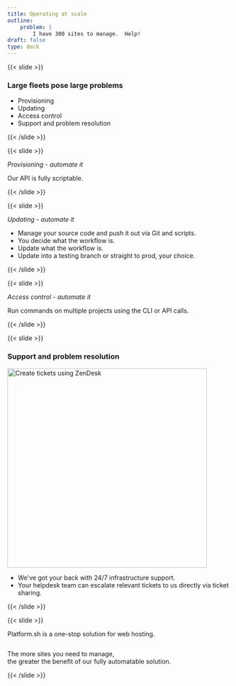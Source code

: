 ```yaml
---
title: Operating at scale
outline:
    problem: |
        I have 300 sites to manage.  Help!
draft: false
type: deck
---
```


{{< slide >}}

### Large fleets pose large problems

* Provisioning
* Updating
* Access control
* Support and problem resolution

{{< /slide >}}

{{< slide >}}

<p style="font-style: italic;">Provisioning - automate it</p>
<asciinema-player src="../assets/1-create-project.cast"></asciinema-player>
<p>Our API is fully scriptable.</p>

{{< /slide >}}

{{< slide >}}

*Updating - automate it*

* Manage your source code and push it out via Git and scripts.
* You decide what the workflow is.
* Update what the workflow is.
* Update into a testing branch or straight to prod, your choice.

{{< /slide >}}

{{< slide >}}

  <p style="font-style: italic;">Access control - automate it</p>
  <asciinema-player src="../assets/2-multi-add-users.cast"></asciinema-player>
  <p>Run commands on multiple projects using the CLI or API calls.</p>

{{< /slide >}}

{{< slide >}}

### Support and problem resolution

<div class="two-col top-align">
  <img src="../assets/3-create-ticket.png" style="justify-self: center; height: 450px" alt="Create tickets using ZenDesk" />
  <ul>
    <li>We've got your back with 24/7 infrastructure support.</li>
    <li>Your helpdesk team can escalate relevant tickets to us directly via ticket sharing.</li>
  </ul>
</div>

{{< /slide >}}

{{< slide >}}

<p>Platform.sh is a one-stop solution for web hosting.</p>
<p style="margin-top: 2em;">The more sites you need to manage,<br />the greater the benefit of our fully automatable solution.</p>

{{< /slide >}}

